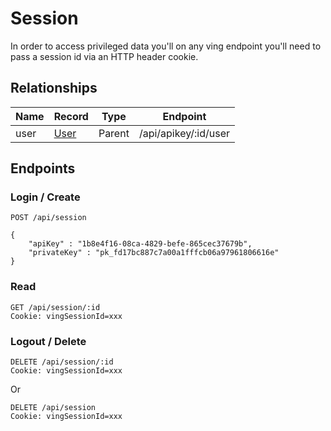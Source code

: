 # Session
In order to access privileged data you'll on any ving endpoint you'll need to pass a session id via an HTTP header cookie. 

## Relationships

| Name      | Record                        | Type      | Endpoint              |
| ---       | ---                           | ---       | ---                   |
| user      | [User](User.html)   | Parent    | /api/apikey/:id/user  |

## Endpoints

### Login / Create
```
POST /api/session

{
    "apiKey" : "1b8e4f16-08ca-4829-befe-865cec37679b",
    "privateKey" : "pk_fd17bc887c7a00a1fffcb06a97961806616e"
}
```

### Read
```
GET /api/session/:id
Cookie: vingSessionId=xxx
```

### Logout / Delete
```
DELETE /api/session/:id
Cookie: vingSessionId=xxx
```

Or

```
DELETE /api/session
Cookie: vingSessionId=xxx
```
